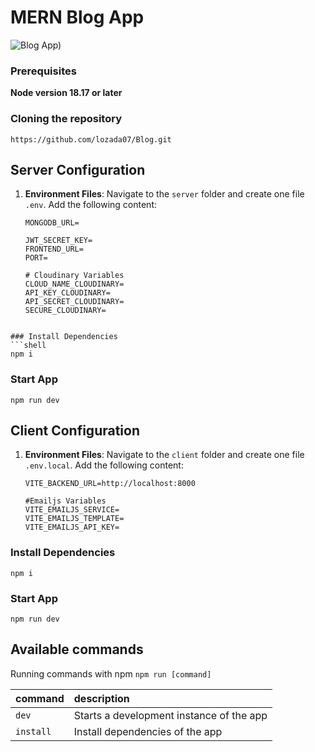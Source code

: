 # MERN Blog App

![Blog App)](https://res.cloudinary.com/ddd9ivydu/image/upload/v1703889443/uploads/qjnmleikdglnb1tp18ph.png)

### Prerequisites

**Node version 18.17 or later**

### Cloning the repository

```shell
https://github.com/lozada07/Blog.git
```
## Server Configuration

1. **Environment Files**: Navigate to the `server` folder and create one file `.env`. Add the following content:
    ```plaintext
    MONGODB_URL=

    JWT_SECRET_KEY=
    FRONTEND_URL=
	PORT=

    # Cloudinary Variables
    CLOUD_NAME_CLOUDINARY=
	API_KEY_CLOUDINARY=
	API_SECRET_CLOUDINARY=
	SECURE_CLOUDINARY=
 ```
 
 ### Install Dependencies
```shell
npm i
```
### Start App
```shell
npm run dev
```
## Client Configuration

1. **Environment Files**: Navigate to the `client` folder and create one file `.env.local`. Add the following content:

    ```plaintext
   VITE_BACKEND_URL=http://localhost:8000

   #Emailjs Variables
	VITE_EMAILJS_SERVICE=
	VITE_EMAILJS_TEMPLATE=
	VITE_EMAILJS_API_KEY=
    ```
### Install Dependencies
```shell
npm i
```
### Start App
```shell
npm run dev
```

## Available commands

Running commands with npm `npm run [command]`

| command         | description                              |
| :-------------- | :--------------------------------------- |
| `dev`           | Starts a development instance of the app |
| `install`           | Install dependencies of the app |


